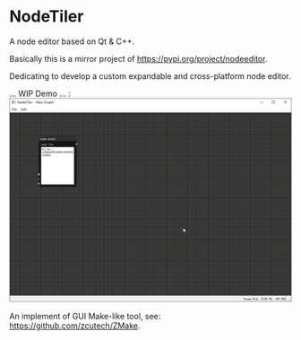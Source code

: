 # NodeTiler
A node editor based on Qt &amp; C++.

Basically this is a mirror project of https://pypi.org/project/nodeeditor.

Dedicating to develop a custom expandable and cross-platform node editor.

... WIP Demo ... :
![demoPic1.gif](screenshots/demoPic1.gif)

An implement of GUI Make-like tool, see: https://github.com/zcutech/ZMake.
